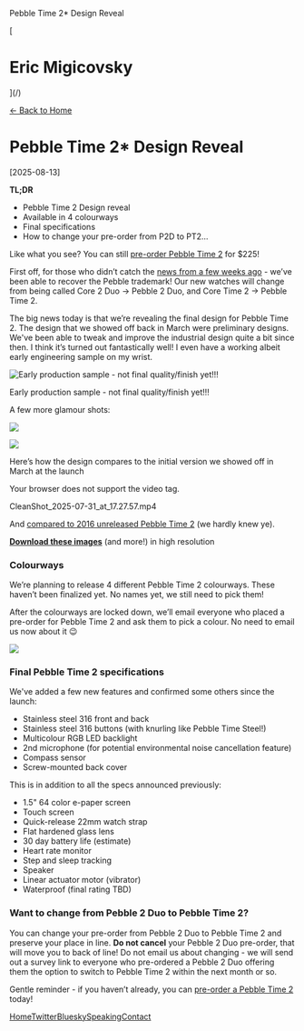 Pebble Time 2\* Design Reveal  

[

# Eric Migicovsky

](/)

[← Back to Home](/)

# Pebble Time 2\* Design Reveal

\[2025-08-13\]

**TL;DR**

*   Pebble Time 2 Design reveal
*   Available in 4 colourways
*   Final specifications
*   How to change your pre-order from P2D to PT2…

Like what you see? You can still [pre-order Pebble Time 2](https://store.repebble.com/) for $225!

First off, for those who didn’t catch the [news from a few weeks ago](https://ericmigi.com/blog/july-pebble-update) - we’ve been able to recover the Pebble trademark! Our new watches will change from being called Core 2 Duo → Pebble 2 Duo, and Core Time 2 → Pebble Time 2.

The big news today is that we’re revealing the final design for Pebble Time 2. The design that we showed off back in March were preliminary designs. We've been able to tweak and improve the industrial design quite a bit since then. I think it’s turned out fantastically well! I even have a working albeit early engineering sample on my wrist.

![Early production sample - not final quality/finish yet!!!](/assets/pebble-time-2-design-reveal-0-image.png)

Early production sample - not final quality/finish yet!!!

A few more glamour shots:

![](/assets/pebble-time-2-design-reveal-1-bolt_hero_01_blue_lighter.png)

![](/assets/pebble-time-2-design-reveal-2-3020a181-3a95-4c83-91d4-5b872c69e76a.png)

Here’s how the design compares to the initial version we showed off in March at the launch

Your browser does not support the video tag.

CleanShot\_2025-07-31\_at\_17.27.57.mp4

And [compared to 2016 unreleased Pebble Time 2](https://imgur.com/a/LLo0qOf) (we hardly knew ye).

[**Download these images**](https://drive.google.com/drive/folders/1grNZx7lqRmMBLsfQ8qxCHGTK9IiRhNRU?usp=sharing) (and more!) in high resolution

### Colourways

We’re planning to release 4 different Pebble Time 2 colourways. These haven’t been finalized yet. No names yet, we still need to pick them!

After the colourways are locked down, we’ll email everyone who placed a pre-order for Pebble Time 2 and ask them to pick a colour. No need to email us now about it 😉

![](/assets/pebble-time-2-design-reveal-4-4-set.png)

### Final Pebble Time 2 specifications

We've added a few new features and confirmed some others since the launch:

*   Stainless steel 316 front and back
*   Stainless steel 316 buttons (with knurling like Pebble Time Steel!)
*   Multicolour RGB LED backlight
*   2nd microphone (for potential environmental noise cancellation feature)
*   Compass sensor
*   Screw-mounted back cover

This is in addition to all the specs announced previously:

*   1.5" 64 color e-paper screen
*   Touch screen
*   Quick-release 22mm watch strap
*   Flat hardened glass lens
*   30 day battery life (estimate)
*   Heart rate monitor
*   Step and sleep tracking
*   Speaker
*   Linear actuator motor (vibrator)
*   Waterproof (final rating TBD)

### Want to change from Pebble 2 Duo to Pebble Time 2?

You can change your pre-order from Pebble 2 Duo to Pebble Time 2 and preserve your place in line. **Do not cancel** your Pebble 2 Duo pre-order, that will move you to back of line! Do not email us about changing - we will send out a survey link to everyone who pre-ordered a Pebble 2 Duo offering them the option to switch to Pebble Time 2 within the next month or so.

Gentle reminder - if you haven’t already, you can [pre-order a Pebble Time 2](https://store.repebble.com/) today!

[Home](/)[Twitter](https://twitter.com/ericmigi)[Bluesky](https://bsky.app/profile/ericmigi.com)[Speaking](https://www.chartwellspeakers.com/speaker/eric-migicovsky/)[Contact](/cdn-cgi/l/email-protection#e386918a80a386918a808e8a848acd808c8e)